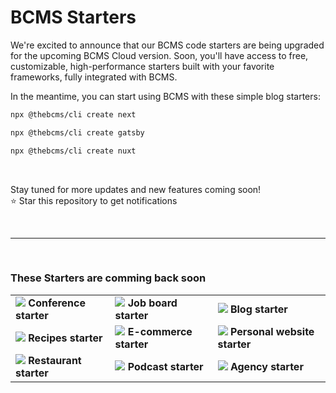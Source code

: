 
# BCMS Starters

We're excited to announce that our BCMS code starters are being upgraded for the upcoming BCMS Cloud version. Soon, you'll have access to free, customizable, high-performance starters built with your favorite frameworks, fully integrated with BCMS.

In the meantime, you can start using BCMS with these simple blog starters:

```bash
npx @thebcms/cli create next
```

```bash
npx @thebcms/cli create gatsby
```

```bash
npx @thebcms/cli create nuxt
```

<br />


Stay tuned for more updates and new features coming soon!<br />
⭐ Star this repository to get notifications 

<br />


---

<br />



### These Starters are comming back soon

|     |     |     |
| --- | --- | --- |
| ![](https://user-images.githubusercontent.com/15079459/274629022-0d402324-b0a5-4c26-b5a0-5f89aabaa31a.png) **Conference starter** | ![](https://user-images.githubusercontent.com/15079459/274629056-f0baa4c5-d982-46df-91f9-89dd986c48a0.png) **Job board starter** | ![](https://user-images.githubusercontent.com/15079459/274629077-cca186cb-b06a-46cf-8b8a-6f2f4efd03b0.png) **Blog starter** |
| ![](https://user-images.githubusercontent.com/15079459/274629098-a135d9f1-b9ac-48ee-81d6-89d0b83a5f41.png) **Recipes starter** | ![](https://user-images.githubusercontent.com/15079459/274629127-89832762-1a00-4169-b8ef-13731325f81f.png) **E-commerce starter** | ![](https://user-images.githubusercontent.com/15079459/274629159-764e33bc-83dd-487c-95ea-5224a9e263fb.png) **Personal website starter** |
| ![](https://user-images.githubusercontent.com/15079459/274629184-8ed30c1e-9001-48f3-8a39-b5276cbf7104.png) **Restaurant starter** | ![](https://user-images.githubusercontent.com/15079459/274629203-68c2be61-fe6d-4b52-bca0-2f6201e73009.png) **Podcast starter** | ![](https://github.com/bcms/starters/assets/15079459/652d6e4f-5676-4ba6-ba36-13933ce76b37) **Agency starter** |
